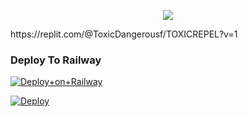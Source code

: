 

<p align="center"><a href="https://t.me/wtf_toxicop"><img src="https://telegra.ph//file/df6dd71fe22b4c51f8594.jpg"></a></p>
 https://replit.com/@ToxicDangerousf/TOXICREPEL?v=1

### Deploy To Railway

[![Deploy+on+Railway](https://railway.app/button.svg)](https://railway.app/new/template?template=https://github.com/wtftoxicop/opuserbot&envs=API_ID,API_HASH,HNDLR,STRING_SESSION,SUDO_USERS)



[![Deploy](https://www.herokucdn.com/deploy/button.svg)](https://heroku.com/deploy?template=https://github.com/wtftoxicop/opuserbot)

